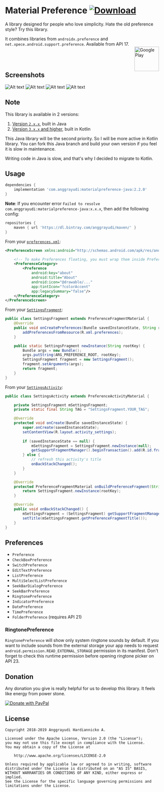 # Material Preference [ ![Download](https://api.bintray.com/packages/anggrayudi/maven/materialpreference-java/images/download.svg)](https://bintray.com/anggrayudi/maven/materialpreference-java/_latestVersion)
A library designed for people who love simplicity. Hate the old preference style? Try this library.

It combines libraries from `androidx.preference` and `net.xpece.android.support.preference`.
Available from API 17.
<br><a href="https://play.google.com/store/apps/details?id=com.anggrayudi.materialpreference.sample" target="_blank"><img alt="Google Play" height="80" src="https://play.google.com/intl/en_US/badges/images/generic/en_badge_web_generic.png" align="right"/></a><br><br><br>

## Screenshots

![Alt text](assets/1-generic.png?raw=true "Material Preference")
![Alt text](assets/2-generic.png?raw=true "Material Preference")
![Alt text](assets/3-generic.png?raw=true "DatePreference")
![Alt text](assets/4-generic.png?raw=true "ListPreference")

## Note

This library is available in 2 versions:
1. [Version `2.x.x`](https://github.com/anggrayudi/MaterialPreference/tree/java), built in Java
2. [Version `3.x.x` and higher](https://github.com/anggrayudi/MaterialPreference), built in Kotlin

This Java library will be the second priority. So I will be more active in Kotlin library. You can fork this Java branch and build your own version if you feel it is slow in maintenance.

Writing code in Java is slow, and that's why I decided to migrate to Kotlin.

## Usage

```gradle
dependencies {
    implementation 'com.anggrayudi:materialpreference-java:2.2.0'
}
```

**Note**: If you encounter error `Failed to resolve com.anggrayudi:materialpreference-java:x.x.x`, then add the following config:

```gradle
repositories {
    maven { url 'https://dl.bintray.com/anggrayudi/maven/' }
}
```

From your [`preferences.xml`](https://github.com/anggrayudi/MaterialPreference/blob/java/sample/src/main/res/xml/preferences.xml):

```xml
<PreferenceScreen xmlns:android="http://schemas.android.com/apk/res/android">

    <!-- To make Preferences floating, you must wrap them inside PreferenceCategory -->
    <PreferenceCategory>
        <Preference
            android:key="about"
            android:title="About"
            android:icon="@drawable/..."
            app:tintIcon="?colorAccent"
            app:legacySummary="false"/>
    </PreferenceCategory>
</PreferenceScreen>
```

From your [`SettingsFragment`](https://github.com/anggrayudi/MaterialPreference/blob/java/sample/src/main/java/com/anggrayudi/materialpreference/sample/SettingsFragment.java):

```java
public class SettingsFragment extends PreferenceFragmentMaterial {
    @Override
    public void onCreatePreferences(Bundle savedInstanceState, String rootKey) {
        addPreferencesFromResource(R.xml.preferences); 
    }

    public static SettingsFragment newInstance(String rootKey) {
        Bundle args = new Bundle();
        args.putString(ARG_PREFERENCE_ROOT, rootKey);
        SettingsFragment fragment = new SettingsFragment();
        fragment.setArguments(args);
        return fragment; 
    }
}
```

From your [`SettingsActivity`](https://github.com/anggrayudi/MaterialPreference/blob/java/sample/src/main/java/com/anggrayudi/materialpreference/sample/SettingsActivity.java):

```java
public class SettingsActivity extends PreferenceActivityMaterial {

    private SettingsFragment mSettingsFragment;
    private static final String TAG = "SettingsFragment.YOUR_TAG";

    @Override
    protected void onCreate(Bundle savedInstanceState) {
        super.onCreate(savedInstanceState);
        setContentView(R.layout.activity_settings);
        
        if (savedInstanceState == null) {
            mSettingsFragment = SettingsFragment.newInstance(null);
            getSupportFragmentManager().beginTransaction().add(R.id.fragment_container, mSettingsFragment, TAG).commit();
        } else {
            // refresh this activity's title
            onBackStackChanged();
        }
    }

    @Override
    protected PreferenceFragmentMaterial onBuildPreferenceFragment(String rootKey) {
        return SettingsFragment.newInstance(rootKey);
    }

    @Override
    public void onBackStackChanged() {
        mSettingsFragment = (SettingsFragment) getSupportFragmentManager().findFragmentByTag(TAG);
        setTitle(mSettingsFragment.getPreferenceFragmentTitle());
    }
}
```

## Preferences

- `Preference`
- `CheckBoxPreference`
- `SwitchPreference`
- `EditTextPreference`
- `ListPreference`
- `MultiSelectListPreference`
- `SeekBarDialogPreference`
- `SeekBarPreference`
- `RingtonePreference`
- `IndicatorPreference`
- `DatePreference`
- `TimePreference`
- `FolderPreference` (requires API 21)

### RingtonePreference

`RingtonePreference` will show only system ringtone sounds by default.
If you want to include sounds from the external storage your app needs to request
`android.permission.READ_EXTERNAL_STORAGE` permission in its manifest.
Don't forget to check this runtime permission before opening ringtone picker on API 23.

## Donation
Any donation you give is really helpful for us to develop this library. It feels like energy from power stone.

<a href="https://www.paypal.com/cgi-bin/webscr?cmd=_s-xclick&hosted_button_id=TGPGSY66LKUMN&source=url" target="_blank"><img alt="Donate with PayPal" src="https://www.paypalobjects.com/en_US/i/btn/btn_donateCC_LG.gif" border="0"/></a>

## License

    Copyright 2018-2019 Anggrayudi Hardiannicko A.
 
    Licensed under the Apache License, Version 2.0 (the "License");
    you may not use this file except in compliance with the License.
    You may obtain a copy of the License at
 
        http://www.apache.org/licenses/LICENSE-2.0
 
    Unless required by applicable law or agreed to in writing, software
    distributed under the License is distributed on an "AS IS" BASIS,
    WITHOUT WARRANTIES OR CONDITIONS OF ANY KIND, either express or implied.
    See the License for the specific language governing permissions and
    limitations under the License.
